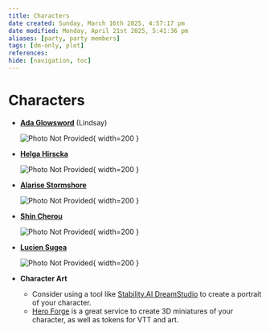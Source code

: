 ```yaml
---
title: Characters
date created: Sunday, March 16th 2025, 4:57:17 pm
date modified: Monday, April 21st 2025, 5:41:36 pm
aliases: [party, party members]
tags: [dm-only, plot]
references: 
hide: [navigation, toc]
---
```


# Characters

<div class="grid cards" markdown>

- **[Ada Glowsword](ada-glowsword.md)** (Lindsay)

	![Photo Not Provided](../assets/images/photo-missing.png){ width=200 }

- **[Helga Hirscka](helga-hirscka.md)**

	![Photo Not Provided](../assets/images/photo-missing.png){ width=200 }

- **[Alarise Stormshore](alarise-stormshore.md)**

	![Photo Not Provided](../assets/images/photo-missing.png){ width=200 }

- **[Shin Cherou](shin-cherou.md)**

	![Photo Not Provided](../assets/images/photo-missing.png){ width=200 }

- **[Lucien Sugea](lucien-sugea.md)**

	![Photo Not Provided](../assets/images/photo-missing.png){ width=200 }

- **Character Art**
	- Consider using a tool like [Stability.AI DreamStudio](https://dreamstudio.stability.ai/creations) to create a portrait of your character.
	- [Hero Forge](https://www.heroforge.com/) is a great service to create 3D miniatures of your character, as well as tokens for VTT and art.

</div>
